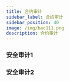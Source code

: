 ```yaml
---
title: 合约审计
sidebar_label: 合约审计
sidebar_position: 40
image: /img/bac111.png
description: 合约审计
---
```


### 安全审计1

### 安全审计2
